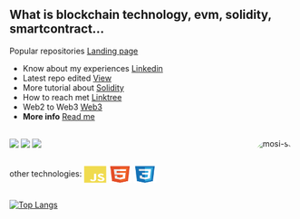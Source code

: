 ## What is blockchain technology, evm, solidity, smartcontract...

Popular repositories [Landing page](https://sol-app.github.io/mosi-sol/) 
- Know about my experiences [Linkedin](https://www.linkedin.com/in/moslem-abbasi/) 
- Latest repo edited [View](https://mosi-arch.github.io/view/) 
- More tutorial about [Solidity](https://github.com/mosi-sol) 
- How to reach met [Linktree](https://linktr.ee/mosi.sol) 
- Web2 to Web3 [Web3](https://github.com/sol-app) 
- **More info** [Read me](https://github.com/mosi-sol/mosi-sol/blob/main/More.md) 

<div style="display: inline_block"><br>
    <a href="https://github.com/mosi-sol" target="_blank"><img src="https://img.shields.io/badge/-Mosi%20sol-%230077B5?style=for-the-badge&logo=github&logoColor=white" target="_blank"></a> 
    <a href="https://github.com/mosi-sol/live-contracts-s4" target="_blank"><img src="https://img.shields.io/badge/-Solidity-9077B5?style=for-the-badge&logo=solidity&logoColor=white" target="_blank"></a> 
    <a href="https://github.com/mosi-sol/mosi-sol/blob/main/More.md" target="_blank"><img src="https://img.shields.io/badge/-Ethereum-909090?style=for-the-badge&logo=ethereum&logoColor=white" target="_blank"></a> 
    <a href="https://sol-app.github.io/Donation/"><img align="right" alt="mosi-sol" height="130" style="border-radius:50px;" src="https://img.shields.io/badge/-9077B5?style=for-the-badge&logo=solidity&logoColor=white" /></a>
</div>
    
##

<div> 
    other technologies: 
    <img align="center" alt="Rafa-Js" height="30" width="40" src="https://raw.githubusercontent.com/devicons/devicon/master/icons/javascript/javascript-plain.svg" />
    <img align="center" alt="Rafa-HTML" height="30" width="40" src="https://raw.githubusercontent.com/devicons/devicon/master/icons/html5/html5-original.svg" />
    <img align="center" alt="Rafa-CSS" height="30" width="40" src="https://raw.githubusercontent.com/devicons/devicon/master/icons/css3/css3-original.svg" />
</div>

##

[![Top Langs](https://github-readme-stats.vercel.app/api/top-langs/?username=mosi-sol&layout=compact)](https://github.com/mosi-sol)
